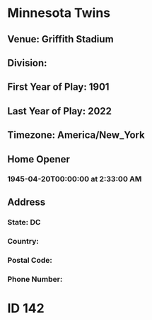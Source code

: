 # Minnesota Twins
## Venue: Griffith Stadium
## Division: 
## First Year of Play: 1901
## Last Year of Play: 2022
## Timezone: America/New_York
## Home Opener
### 1945-04-20T00:00:00 at 2:33:00 AM
## Address
### 
### State: DC
### Country: 
### Postal Code: 
### Phone Number: 
# ID 142